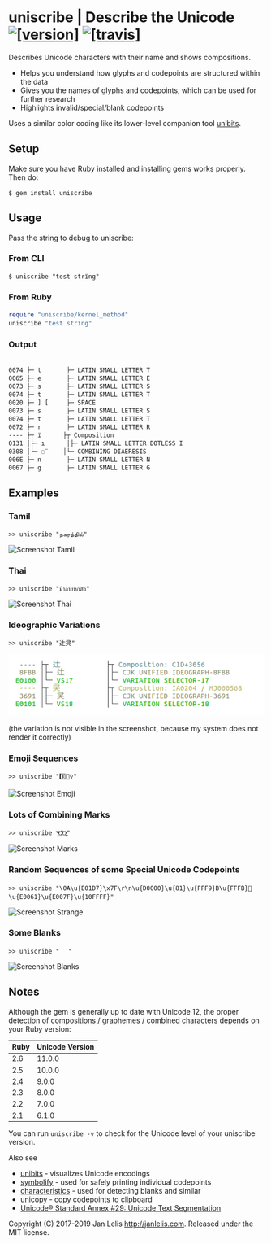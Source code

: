 # uniscribe | Describe the Unicode [![[version]](https://badge.fury.io/rb/uniscribe.svg)](https://badge.fury.io/rb/uniscribe)  [![[travis]](https://travis-ci.org/janlelis/uniscribe.svg)](https://travis-ci.org/janlelis/uniscribe)

Describes Unicode characters with their name and shows compositions.

- Helps you understand how glyphs and codepoints are structured within the data
- Gives you the names of glyphs and codepoints, which can be used for further research
- Highlights invalid/special/blank codepoints

Uses a similar color coding like its lower-level companion tool [unibits](https://github.com/janlelis/unibits).

## Setup

Make sure you have Ruby installed and installing gems works properly. Then do:

```
$ gem install uniscribe
```

## Usage

Pass the string to debug to uniscribe:

### From CLI

```
$ uniscribe "test strı̈ng"
```

### From Ruby

```ruby
require "uniscribe/kernel_method"
uniscribe "test strı̈ng"
```

### Output

```

0074 ├─ t		├─ LATIN SMALL LETTER T
0065 ├─ e		├─ LATIN SMALL LETTER E
0073 ├─ s		├─ LATIN SMALL LETTER S
0074 ├─ t		├─ LATIN SMALL LETTER T
0020 ├─ ] [		├─ SPACE
0073 ├─ s		├─ LATIN SMALL LETTER S
0074 ├─ t		├─ LATIN SMALL LETTER T
0072 ├─ r		├─ LATIN SMALL LETTER R
---- ├┬ ı̈		├┬ Composition
0131 │├─ ı		│├─ LATIN SMALL LETTER DOTLESS I
0308 │└─ ◌̈		│└─ COMBINING DIAERESIS
006E ├─ n		├─ LATIN SMALL LETTER N
0067 ├─ g		├─ LATIN SMALL LETTER G

```

## Examples

### Tamil

`>> uniscribe "நகரத்தில்"`

![Screenshot Tamil](/screenshots/tamil.png?raw=true "Tamil")

### Thai

`>> uniscribe "ม้าลายหกตัว"`

![Screenshot Thai](/screenshots/thai.png?raw=true "Thai")

### Ideographic Variations

`>> uniscribe "辻󠄀㚑󠄁"`

![Screenshot Ideographic Variations](/screenshots/ideographic_variations.png?raw=true "Ideographic Variations")

(the variation is not visible in the screenshot, because my system does not render it correctly)

### Emoji Sequences

`>> uniscribe "3️⃣🤸‍♀"`

![Screenshot Emoji](/screenshots/emoji.png?raw=true "Emoji")

### Lots of Combining Marks

`>> uniscribe "̶̧̨̱̹̭̯ͧ̾ͬC̷̙̲̝͖ͭ̏ͥͮ͟Oͮ͏̮̪̝͍"`

![Screenshot Marks](/screenshots/marks.png?raw=true "Marks")

### Random Sequences of some Special Unicode Codepoints

`>> uniscribe "\0A\u{E01D7}\x7F\r\n\u{D0000}\u{81}\u{FFF9}B\u{FFFB}🏴\u{E0061}\u{E007F}\u{10FFFF}"`

![Screenshot Strange](/screenshots/strange.png?raw=true "Strange")

### Some Blanks

`>> uniscribe "­ᅠ ⁬﻿𝅸"`

![Screenshot Blanks](/screenshots/blanks.png?raw=true "Blanks")

## Notes

Although the gem is generally up to date with Unicode 12, the proper detection of compositions / graphemes / combined characters depends on your Ruby version:

Ruby | Unicode Version
-----|----------------
2.6  | 11.0.0
2.5  | 10.0.0
2.4  | 9.0.0
2.3  | 8.0.0
2.2  | 7.0.0
2.1  | 6.1.0

You can run `uniscribe -v` to check for the Unicode level of your uniscribe version.

Also see

- [unibits](https://github.com/janlelis/unibits) - visualizes Unicode encodings
- [symbolify](https://github.com/janlelis/symbolify) - used for safely printing individual codepoints
- [characteristics](https://github.com/janlelis/characteristics) - used for detecting blanks and similar
- [unicopy](https://github.com/janlelis/unicopy) - copy codepoints to clipboard
- [Unicode® Standard Annex #29: Unicode Text Segmentation](http://unicode.org/reports/tr29/)

Copyright (C) 2017-2019 Jan Lelis <http://janlelis.com>. Released under the MIT license.
